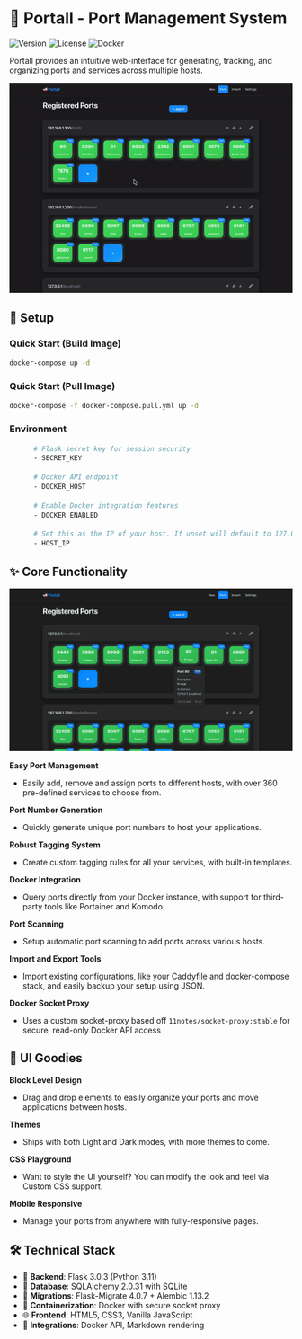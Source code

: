 # 🚢 Portall - Port Management System

![Version](https://img.shields.io/badge/version-2.0.0-blue.svg)
![License](https://img.shields.io/badge/license-MIT-green.svg)
![Docker](https://img.shields.io/badge/docker-ready-brightgreen.svg)

Portall provides an intuitive web-interface for generating, tracking, and organizing ports and services across multiple hosts.

<img src="demo/gif/drag.gif">

## 🐳 Setup

### Quick Start (Build Image)
```bash
docker-compose up -d
```

### Quick Start (Pull Image)
```bash
docker-compose -f docker-compose.pull.yml up -d
```

### Environment
```bash
      # Flask secret key for session security
      - SECRET_KEY

      # Docker API endpoint
      - DOCKER_HOST

      # Enable Docker integration features
      - DOCKER_ENABLED

      # Set this as the IP of your host. If unset will default to 127.0.0.1
      - HOST_IP
```

## ✨ Core Functionality

<img src="demo/img/ports.png" width="900">

**Easy Port Management**
   - Easily add, remove and assign ports to different hosts, with over 360 pre-defined services to choose from.

**Port Number Generation**
   - Quickly generate unique port numbers to host your applications.

**Robust Tagging System**
   - Create custom tagging rules for all your services, with built-in templates.

**Docker Integration**
   - Query ports directly from your Docker instance, with support for third-party tools like Portainer and Komodo.

**Port Scanning**
   - Setup automatic port scanning to add ports across various hosts.

**Import and Export Tools**
   - Import existing configurations, like your Caddyfile and docker-compose stack, and easily backup your setup using JSON.

**Docker Socket Proxy**
  - Uses a custom socket-proxy based off `11notes/socket-proxy:stable` for secure, read-only Docker API access

## 🎨 UI Goodies

**Block Level Design**
   - Drag and drop elements to easily organize your ports and move applications between hosts.

**Themes**
   - Ships with both Light and Dark modes, with more themes to come.

**CSS Playground**
   - Want to style the UI yourself? You can modify the look and feel via Custom CSS support.

**Mobile Responsive**
   - Manage your ports from anywhere with fully-responsive pages.

## 🛠️ Technical Stack

- 🐍 **Backend**: Flask 3.0.3 (Python 3.11)
- 💾 **Database**: SQLAlchemy 2.0.31 with SQLite
- 🔄 **Migrations**: Flask-Migrate 4.0.7 + Alembic 1.13.2
- 🐳 **Containerization**: Docker with secure socket proxy
- 🌐 **Frontend**: HTML5, CSS3, Vanilla JavaScript
- 🔗 **Integrations**: Docker API, Markdown rendering

